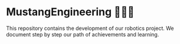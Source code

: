# MustangEngineering 🤖🇵🇦
This repository contains the development of our robotics project. We document step by step our path of achievements and learning.
